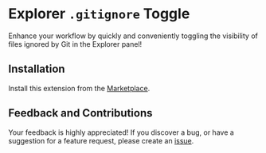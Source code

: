 # Explorer `.gitignore` Toggle

Enhance your workflow by quickly and conveniently toggling the visibility of
files ignored by Git in the Explorer panel!

## Installation

Install this extension from the [Marketplace][marketplace].

## Feedback and Contributions

Your feedback is highly appreciated! If you discover a bug, or have a suggestion
for a feature request, please create an [issue][issue].

[marketplace]: https://marketplace.visualstudio.com/items?itemName=timgthomas.explorer-gitignore
[issue]: https://github.com/timgthomas/vscode-toggle-explorer-gitignore/issues/new
